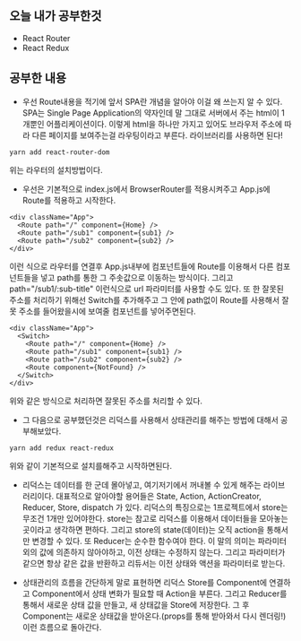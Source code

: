## 오늘 내가 공부한것
- React Router
- React Redux

## 공부한 내용
- 우선 Route내용을 적기에 앞서 SPA란 개념을 알아야 이걸 왜 쓰는지 알 수 있다. SPA는 Single Page Application의 약자인데 말 그대로 서버에서 주는 html이 1개뿐인 어플리케이션이다. 이렇게 html을 하나만 가지고 있어도 브라우저 주소에 따라 다른 페이지를 보여주는걸 라우팅이라고 부른다. 라이브러리를 사용하면 된다!

```
yarn add react-router-dom
```
위는 라우터의 설치방법이다.
- 우선은 기본적으로 index.js에서 BrowserRouter를 적용시켜주고 App.js에 Route를 적용하고 시작한다.

```
<div className="App">
  <Route path="/" component={Home} />
  <Route path="/sub1" component={sub1} />
  <Route path="/sub2" component={sub2} />
</div>
```
이런 식으로 라우터를 연결후 App.js내부에 컴포넌트들에 Route를 이용해서 다른 컴포넌트들을 넣고 path를 통한 그 주솟값으로 이동하는 방식이다.
그리고 path="/sub1/:sub-title" 이런식으로 url 파라미터를 사용할 수도 있다. 또 한 잘못된 주소를 처리하기 위해선 Switch를 추가해주고 그 안에 path없이 Route를 사용해서 잘못 주소를 들어왔을시에 보여줄 컴포넌트를 넣어주면된다.
```
<div className="App">
  <Switch>
    <Route path="/" component={Home} />
    <Route path="/sub1" component={sub1} />
    <Route path="/sub2" component={sub2} />
    <Route component={NotFound} />
  </Switch>
</div>
```
위와 같은 방식으로 처리하면 잘못된 주소를 처리할 수 있다.

- 그 다음으로 공부했던것은 리덕스를 사용해서 상태관리를 해주는 방법에 대해서 공부해보았다.
```
yarn add redux react-redux
```
위와 같이 기본적으로 설치를해주고 시작하면된다.

- 리덕스는 데이터를 한 군데 몰아넣고, 여기저기에서 꺼내볼 수 있게 해주는 라이브러리이다. 대표적으로 알아야할 용어들은 State, Action, ActionCreator, Reducer, Store, dispatch 가 있다. 리덕스의 특징으로는 1프로젝트에서 store는 무조건 1개만 있어야한다. store는 참고로 리덕스를 이용해서 데이터들을 모아놓는곳이라고 생각하면 편하다. 그리고 store의 state(데이터)는 오직 action을 통해서만 변경할 수 있다. 또 Reducer는 순수한 함수여야 한다. 이 말의 의미는 파라미터 외의 값에 의존하지 않아야하고, 이전 상태는 수정하지 않는다. 그리고 파라미터가 같으면 항상 같은 값을 반환하고 리듀서는 이전 상태와 액션을 파라미터로 받는다.

- 상태관리의 흐름을 간단하게 말로 표현하면 리덕스 Store를 Component에 연결하고 Component에서 상태 변화가 필요할 때 Action을 부른다. 그리고 Reducer를 통해서 새로운 상태 값을 만들고, 새 상태값을 Store에 저장한다. 그 후 Component는 새로운 상태값을 받아온다.(props를 통해 받아와서 다시 렌더링!) 이런 흐름으로 돌아간다.
